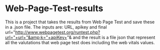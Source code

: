 # Web-Page-Test-results
This is a project that takes the results from Web Page Test and save these in a .json file. The inputs are: URL, apikey and final url="http://www.webpagetest.org/runtest.php?url="+url+"&amp;k="+apiKey+"&amp; and the result is a file json that represent all the valutations that web page test does including the web vitals values.

